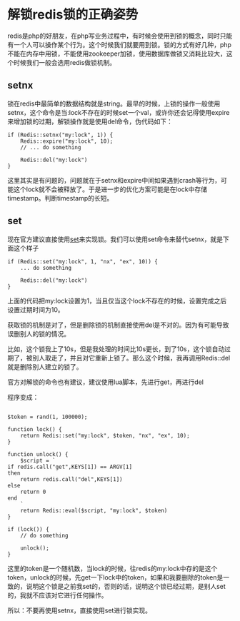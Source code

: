 # 解锁redis锁的正确姿势

redis是php的好朋友，在php写业务过程中，有时候会使用到锁的概念，同时只能有一个人可以操作某个行为。这个时候我们就要用到锁。锁的方式有好几种，php不能在内存中用锁，不能使用zookeeper加锁，使用数据库做锁又消耗比较大，这个时候我们一般会选用redis做锁机制。

## setnx

锁在redis中最简单的数据结构就是string。最早的时候，上锁的操作一般使用setnx，这个命令是当:lock不存在的时候set一个val，或许你还会记得使用expire来增加锁的过期，解锁操作就是使用del命令，伪代码如下：

```
if (Redis::setnx("my:lock", 1)) {
    Redis::expire("my:lock", 10);
    // ... do something

    Redis::del("my:lock")
}
```

这里其实是有问题的，问题就在于setnx和expire中间如果遇到crash等行为，可能这个lock就不会被释放了。于是进一步的优化方案可能是在lock中存储timestamp。判断timestamp的长短。

## set

现在官方建议直接使用[set](https://redis.io/commands/set)来实现锁。我们可以使用set命令来替代setnx，就是下面这个样子

```
if (Redis::set("my:lock", 1, "nx", "ex", 10)) {
    ... do something

    Redis::del("my:lock")
}
```

上面的代码把my:lock设置为1，当且仅当这个lock不存在的时候，设置完成之后设置过期时间为10。

获取锁的机制是对了，但是删除锁的机制直接使用del是不对的。因为有可能导致误删别人的锁的情况。

比如，这个锁我上了10s，但是我处理的时间比10s更长，到了10s，这个锁自动过期了，被别人取走了，并且对它重新上锁了。那么这个时候，我再调用Redis::del就是删除别人建立的锁了。

官方对解锁的命令也有建议，建议使用lua脚本，先进行get，再进行del

程序变成：

```

$token = rand(1, 100000);

function lock() {
    return Redis::set("my:lock", $token, "nx", "ex", 10);
}

function unlock() {
    $script = `
if redis.call("get",KEYS[1]) == ARGV[1]
then
    return redis.call("del",KEYS[1])
else
    return 0
end    
    `
    return Redis::eval($script, "my:lock", $token)
}

if (lock()) {
    // do something

    unlock();
}
```

这里的token是一个随机数，当lock的时候，往redis的my:lock中存的是这个token，unlock的时候，先get一下lock中的token，如果和我要删除的token是一致的，说明这个锁是之前我set的，否则的话，说明这个锁已经过期，是别人set的，我就不应该对它进行任何操作。

所以：不要再使用setnx，直接使用set进行锁实现。
